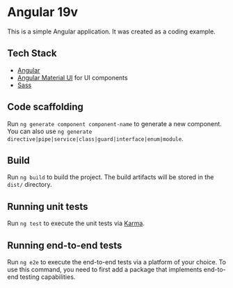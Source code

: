 # Angular 19v

This is a simple Angular application. It was created as a coding example.

## Tech Stack

- [Angular](https://v19.angular.dev/overview)
- [Angular Material UI](https://v19.material.angular.dev/) for UI components
- [Sass](https://sass-lang.com/)

## Code scaffolding

Run `ng generate component component-name` to generate a new component. You can also use `ng generate directive|pipe|service|class|guard|interface|enum|module`.

## Build

Run `ng build` to build the project. The build artifacts will be stored in the `dist/` directory.

## Running unit tests

Run `ng test` to execute the unit tests via [Karma](https://karma-runner.github.io).

## Running end-to-end tests

Run `ng e2e` to execute the end-to-end tests via a platform of your choice. To use this command, you need to first add a package that implements end-to-end testing capabilities.
